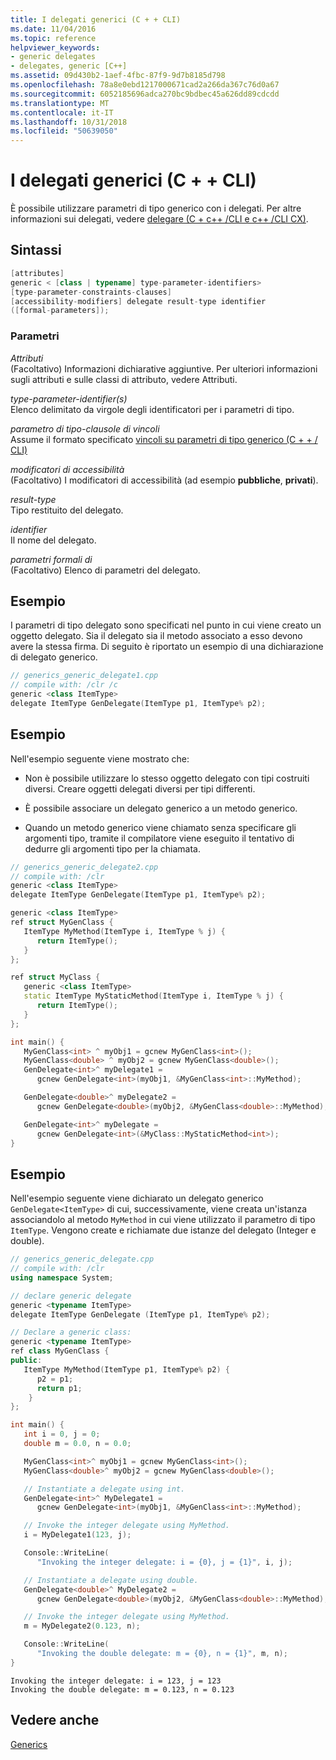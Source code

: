 ```yaml
---
title: I delegati generici (C + + CLI)
ms.date: 11/04/2016
ms.topic: reference
helpviewer_keywords:
- generic delegates
- delegates, generic [C++]
ms.assetid: 09d430b2-1aef-4fbc-87f9-9d7b8185d798
ms.openlocfilehash: 78a8e0ebd1217000671cad2a266da367c76d0a67
ms.sourcegitcommit: 6052185696adca270bc9bdbec45a626dd89cdcdd
ms.translationtype: MT
ms.contentlocale: it-IT
ms.lasthandoff: 10/31/2018
ms.locfileid: "50639050"
---
```

# <a name="generic-delegates-ccli"></a>I delegati generici (C + + CLI)

È possibile utilizzare parametri di tipo generico con i delegati. Per altre informazioni sui delegati, vedere [delegare (C + c++ /CLI e c++ /CLI CX)](../windows/delegate-cpp-component-extensions.md).

## <a name="syntax"></a>Sintassi

```cpp
[attributes]
generic < [class | typename] type-parameter-identifiers>
[type-parameter-constraints-clauses]
[accessibility-modifiers] delegate result-type identifier
([formal-parameters]);
```

### <a name="parameters"></a>Parametri

*Attributi*<br/>
(Facoltativo) Informazioni dichiarative aggiuntive. Per ulteriori informazioni sugli attributi e sulle classi di attributo, vedere Attributi.

*type-parameter-identifier(s)*<br/>
Elenco delimitato da virgole degli identificatori per i parametri di tipo.

*parametro di tipo-clausole di vincoli*<br/>
Assume il formato specificato [vincoli su parametri di tipo generico (C + + / CLI)](../windows/constraints-on-generic-type-parameters-cpp-cli.md)

*modificatori di accessibilità*<br/>
(Facoltativo) I modificatori di accessibilità (ad esempio **pubbliche**, **privati**).

*result-type*<br/>
Tipo restituito del delegato.

*identifier*<br/>
Il nome del delegato.

*parametri formali di*<br/>
(Facoltativo) Elenco di parametri del delegato.

## <a name="example"></a>Esempio

I parametri di tipo delegato sono specificati nel punto in cui viene creato un oggetto delegato. Sia il delegato sia il metodo associato a esso devono avere la stessa firma. Di seguito è riportato un esempio di una dichiarazione di delegato generico.

```cpp
// generics_generic_delegate1.cpp
// compile with: /clr /c
generic <class ItemType>
delegate ItemType GenDelegate(ItemType p1, ItemType% p2);
```

## <a name="example"></a>Esempio

Nell'esempio seguente viene mostrato che:

- Non è possibile utilizzare lo stesso oggetto delegato con tipi costruiti diversi. Creare oggetti delegati diversi per tipi differenti.

- È possibile associare un delegato generico a un metodo generico.

- Quando un metodo generico viene chiamato senza specificare gli argomenti tipo, tramite il compilatore viene eseguito il tentativo di dedurre gli argomenti tipo per la chiamata.

```cpp
// generics_generic_delegate2.cpp
// compile with: /clr
generic <class ItemType>
delegate ItemType GenDelegate(ItemType p1, ItemType% p2);

generic <class ItemType>
ref struct MyGenClass {
   ItemType MyMethod(ItemType i, ItemType % j) {
      return ItemType();
   }
};

ref struct MyClass {
   generic <class ItemType>
   static ItemType MyStaticMethod(ItemType i, ItemType % j) {
      return ItemType();
   }
};

int main() {
   MyGenClass<int> ^ myObj1 = gcnew MyGenClass<int>();
   MyGenClass<double> ^ myObj2 = gcnew MyGenClass<double>();
   GenDelegate<int>^ myDelegate1 =
      gcnew GenDelegate<int>(myObj1, &MyGenClass<int>::MyMethod);

   GenDelegate<double>^ myDelegate2 =
      gcnew GenDelegate<double>(myObj2, &MyGenClass<double>::MyMethod);

   GenDelegate<int>^ myDelegate =
      gcnew GenDelegate<int>(&MyClass::MyStaticMethod<int>);
}
```

## <a name="example"></a>Esempio

Nell'esempio seguente viene dichiarato un delegato generico `GenDelegate<ItemType>` di cui, successivamente, viene creata un'istanza associandolo al metodo `MyMethod` in cui viene utilizzato il parametro di tipo `ItemType`. Vengono create e richiamate due istanze del delegato (Integer e double).

```cpp
// generics_generic_delegate.cpp
// compile with: /clr
using namespace System;

// declare generic delegate
generic <typename ItemType>
delegate ItemType GenDelegate (ItemType p1, ItemType% p2);

// Declare a generic class:
generic <typename ItemType>
ref class MyGenClass {
public:
   ItemType MyMethod(ItemType p1, ItemType% p2) {
      p2 = p1;
      return p1;
    }
};

int main() {
   int i = 0, j = 0;
   double m = 0.0, n = 0.0;

   MyGenClass<int>^ myObj1 = gcnew MyGenClass<int>();
   MyGenClass<double>^ myObj2 = gcnew MyGenClass<double>();

   // Instantiate a delegate using int.
   GenDelegate<int>^ MyDelegate1 =
      gcnew GenDelegate<int>(myObj1, &MyGenClass<int>::MyMethod);

   // Invoke the integer delegate using MyMethod.
   i = MyDelegate1(123, j);

   Console::WriteLine(
      "Invoking the integer delegate: i = {0}, j = {1}", i, j);

   // Instantiate a delegate using double.
   GenDelegate<double>^ MyDelegate2 =
      gcnew GenDelegate<double>(myObj2, &MyGenClass<double>::MyMethod);

   // Invoke the integer delegate using MyMethod.
   m = MyDelegate2(0.123, n);

   Console::WriteLine(
      "Invoking the double delegate: m = {0}, n = {1}", m, n);
}
```

```Output
Invoking the integer delegate: i = 123, j = 123
Invoking the double delegate: m = 0.123, n = 0.123
```

## <a name="see-also"></a>Vedere anche

[Generics](../windows/generics-cpp-component-extensions.md)